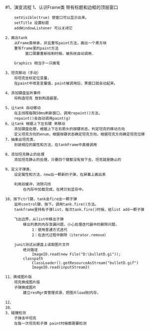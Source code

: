 #1、演变流程
    1、认识Frame类
        带有标题和边框的顶层窗口
            
        setVisible(true) 使窗口可以显示出来。
        setTitle 设置标题
        addWindowListener 可以关闭它
        
    2、画出tank 
        从Frame类继承，并且重写paint方法，画出一个黑方块
        重写frame里的paint方法
             窗口需要重新绘制时候，被系统自动调用.
            
        Graphics 相当于一只画笔
        
    3、坦克移动（手动）
        将坦克坐标定位变量，
        在paint中改变变量值，paint被调用后，黑窗口就会动起来。
        
    4、添加键盘监听事件
        将构造坦克 放到构造器里。
        
    5、让tank 自动移动
        在主线程每隔50ms刷新窗口，调用repaint()方法，
        repaint()会自动调用paint(g)
    6、让tank 根据上下左右键 来移动
        添加键盘处理，根据上下左右箭头的按键状态，判定坦克的移动方向
        定义坦克方向的enum，根据按键状态确定坦克方向，根据坦克方向确定坦克位移
    7、抽象出坦克类，
        封装相应的属性和方法，在tankFrame中直接调用
        
    8、添加坦克静止的处理
        添加坦克静止的处理，只要四个键都没有按下去，坦克就是静止的
        
    9、定义子弹类，
        设定属性和方法，new出一颗新的子弹，在屏幕上画出来
        
        利用双缓冲，消除闪烁
            在内存中加载完成，在拷贝到显存中。
            
    10、按下ctrl键，tank会fire出一颗子弹
        监听control键，按下。调用tank.fire()方法。
        tankframe里持有子弹list，每次tank.fire()时候，给list add一颗子弹
        
        飞出边界，从list中移出子弹
            移出列表的内存泄漏问题，小心处理迭代器中的删除问题，
                1：使用普通方式迭代 
                2：在迭代过程中删除（iterator.remove）
                
        junit测试从硬盘上读取图片文件
            绝对路径
                ImageIO.read(new File("D:\bulletD.gi"));
            classpath
                ClassLoader().getResourceAsStream("bulletD.gif")
                ImageIO.read(inputStream2)

    11、换成图片版
        坦克换成图片版
        子弹换成图片
            建立resMgr类管理资源，把图片load到内存，
            
    12、
    10、
    3、碰撞检测
        子弹击中坦克
        在每一次坦克和子弹 paint时候都需要检测
